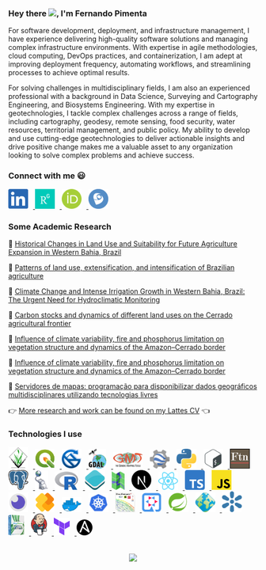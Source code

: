 ### Hey there <img src="https://media.giphy.com/media/hvRJCLFzcasrR4ia7z/giphy.gif" width="25px">, I'm Fernando Pimenta

For software development, deployment, and infrastructure management, I have experience delivering high-quality software solutions and managing complex infrastructure environments. With expertise in agile methodologies, cloud computing, DevOps practices, and containerization, I am adept at improving deployment frequency, automating workflows, and streamlining processes to achieve optimal results.

For solving challenges in multidisciplinary fields, I am also an experienced professional with a background in Data Science, Surveying and Cartography Engineering, and Biosystems Engineering. With my expertise in geotechnologies, I tackle complex challenges across a range of fields, including cartography, geodesy, remote sensing, food security, water resources, territorial management, and public policy. My ability to develop and use cutting-edge geotechnologies to deliver actionable insights and drive positive change makes me a valuable asset to any organization looking to solve complex problems and achieve success.

### Connect with me :smiley:
<a href="https://www.linkedin.com/in/fernando-m-pimenta/">
  <img style="margin-right: 10px;" alt="Fernando's LinkdIn" width="40px" src="./socialnetworks/LinkedIn.png" />
</a>

<a href="https://www.researchgate.net/profile/Fernando-Pimenta-2">
  <img style="margin-right: 10px;" alt="Fernando's Research Gate" width="40px" src="./socialnetworks/ResearchGate.png" />
</a>

<a href="https://orcid.org/0000-0002-7589-5721">
  <img style="margin-right: 10px;" alt="Fernando's ORCID" width="40px" src="./socialnetworks/OrcID.png" />
</a>

<a href="http://lattes.cnpq.br/0646984654461300">
  <img style="margin-right: 10px;" alt="Fernando's Academic CV" width="40px" src="./socialnetworks/Lattes.png" />
</a>

<br />

### Some Academic Research
:page_with_curl: [Historical Changes in Land Use and Suitability for Future Agriculture Expansion in Western Bahia, Brazil](https://www.mdpi.com/2072-4292/13/6/1088)

:page_with_curl: [Patterns of land use, extensification, and intensification of Brazilian agriculture](http://doi.wiley.com/10.1111/gcb.13314)

:page_with_curl: [ Climate Change and Intense Irrigation Growth in Western Bahia, Brazil: The Urgent Need for Hydroclimatic Monitoring](https://www.mdpi.com/2073-4441/11/5/933)

:page_with_curl: [Carbon stocks and dynamics of different land uses on the Cerrado agricultural frontier](https://dx.plos.org/10.1371/journal.pone.0241637)

:page_with_curl: [Influence of climate variability, fire and phosphorus limitation on vegetation structure and dynamics of the Amazon–Cerrado border](https://bg.copernicus.org/articles/15/919/2018/)

:page_with_curl: [Influence of climate variability, fire and phosphorus limitation on vegetation structure and dynamics of the Amazon–Cerrado border](https://bg.copernicus.org/articles/15/919/2018/)

:blue_book: [Servidores de mapas: programação para disponibilizar dados geográficos multidisciplinares utilizando tecnologias livres](https://www.embrapa.br/busca-de-publicacoes/-/publicacao/950263/servidores-de-mapas-programacao-para-disponibilizar-dados-geograficos-multidisciplinares-utilizando-tecnologias-livres)

:point_right: [More research and work can be found on my Lattes CV](http://lattes.cnpq.br/0646984654461300) :point_left:

### Technologies I use
<a href="https://grass.osgeo.org">
  <img style="margin-right: 10px;" alt="GRASS GIS" width="40px" src="./technologies/grassgis.png" />
</a>
<a href="https://qgis.org">
  <img style="margin-right: 10px;" alt="QGIS" width="40px" src="./technologies/qgis.png" />
</a>
<a href="http://www.saga-gis.org">
  <img style="margin-right: 10px;" alt="SAGA GIS" width="40px" src="./technologies/sagagis.png" />
</a>
<a href="https://gdal.org">
  <img style="margin-right: 10px;" alt="GDAL" width="36px" src="./technologies/gdal.png" />
</a>
<a href="https://www.generic-mapping-tools.org">
  <img style="margin-right: 10px;" alt="Generic Mapping Tools" width="60px" src="./technologies/gmt.png" />
</a>
<a href="https://earthengine.google.com">
  <img style="margin-right: 10px;" alt="Google Earth Engine" width="40px" src="./technologies/gee.png" />
</a>
<a href="https://www.python.org">
  <img style="margin-right: 10px;" alt="Python" width="40px" src="./technologies/python.svg" />
</a>
<a href="https://devdocs.io/bash">
  <img style="margin-right: 10px;" alt="Bash - Bourne again Shell Script" width="40px" src="./technologies/shellscript.png" />
</a>
<a href="https://www.fortran90.org">
  <img style="margin-right: 10px;" alt="Fortran" width="40px" src="./technologies/fortran.png" />
</a>
<a href="https://www.postgresql.org">
  <img style="margin-right: 10px;" alt="PostgreSQL" width="40px" src="./technologies/postgresql.svg" />
</a>
<a href="https://postgis.net">
  <img style="margin-right: 10px;" alt="PostGIS" width="26px" src="./technologies/postgis.png" />
</a>
<a href="https://www.r-project.org">
  <img style="margin-right: 10px;" alt="R Statistical computing" width="47px" src="./technologies/R.svg" />
</a>
<a href="https://openlayers.org">
  <img style="margin-right: 10px;" alt="Openlayers" width="40px" src="./technologies/openlayers.png" />
</a>
<a href="https://mapserver.org">
  <img style="margin-right: 10px;" alt="Mapserver - Open source web mapping" width="26px" src="./technologies/mapserver.png" />
</a>
<a href="https://nextjs.org">
  <img style="margin-right: 10px;" alt="NextJS" width="40px" src="./technologies/nextjs.svg" />
</a>
<a href="https://reactjs.org">
  <img style="margin-right: 10px;" alt="ReactJS" width="40px" src="./technologies/reactjs.svg" />
</a>
<a href="https://www.typescriptlang.org">
  <img style="margin-right: 10px;" alt="TypeScript" width="40px" src="./technologies/typescript.png" />
</a>
<a href="https://www.javascript.com">
  <img style="margin-right: 10px;" alt="JavaScript" width="40px" src="./technologies/javascript.png" />
</a>
<a href="https://insomnia.rest">
  <img style="margin-right: 10px;" alt="Insomnia" width="40px" src="./technologies/insomnia.png" />
</a>
<a href="https://ifcjs.io">
  <img style="margin-right: 10px;" alt="IFC" width="40px" src="./technologies/ifcjs.png" />
</a>
<a href="https://www.docker.com">
  <img style="margin-right: 10px;" alt="Docker" width="40px" src="./technologies/docker.png" />
</a>
<a href="https://kubernetes.io">
  <img style="margin-right: 10px;" alt="Kubernetes" width="40px" src="./technologies/k8s.png" />
</a>
<a href="https://www.cloudcompare.org">
  <img style="margin-right: 10px;" alt="Clound Compare" width="40px" src="./technologies/cloudcompare.png" />
</a>
<a href="https://quarkus.io">
  <img style="margin-right: 10px;" alt="Quarkus" width="40px" src="./technologies/quarkus.png" />
</a>
<a href="https://spring.io/">
  <img style="margin-right: 10px;" alt="Spring Boot" width="40px" src="./technologies/spring.svg" />
</a>
<a href="https://geoserver.org/">
  <img style="margin-right: 10px;" alt="Geoserver" width="40px" src="./technologies/geoserver.png" />
</a>
<a href="https://geonode.org/">
  <img style="margin-right: 10px;" alt="Geonode" width="40px" src="./technologies/geonode.svg" />
</a>
<a href="https://docs.mapstore.geosolutionsgroup.com">
  <img style="margin-right: 10px;" alt="Mapstore" width="32px" src="./technologies/mapstore.png" />
</a>
<a href="https://www.jenkins.io">
  <img style="margin-right: 10px;" alt="Jenkins" width="32px" src="./technologies/jenkins.png" />
</a>
<a href="https://www.terraform.io">
  <img style="margin-right: 10px;" alt="Terraform" width="32px" src="./technologies/terraform.png" />
</a>
<a href="https://www.ansible.com">
  <img style="margin-right: 10px;" alt="Ansible" width="32px" src="./technologies/ansible.png" />
</a>
<br /> <br />

<div align="center">
  <p>
    <a href="https://github.com/pimentafm">
      <img align="center" src="https://github-readme-stats-sigma-five.vercel.app/api?username=pimentafm&theme=tokyonight&show_icons=true&hide_border=true" />
    </a>
  </p>
</div>
<br />
